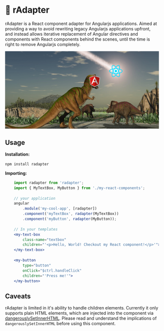 # 🦖 rAdapter

rAdapter is a React component adapter for Angularjs applications. Aimed at providing a way to avoid rewriting legacy Angularjs applications upfront, and instead allows iterative replacement of Angular directives and components with React components behind the scenes, until the time is right to remove Angularjs completely.

![rAdapter being imported into my app](/hero.png "rAdapter being imported into my app")

## Usage

**Installation:**

`npm install radapter`

**Importing:**

```jsx
    import radapter from 'radapter';
    import { MyTextBox, MyButton } from './my-react-components';

    // your application
    angular
        .module('my-cool-app', [radapter])
        .component('myTextBox', radapter(MyTextBox))
        .component('myButton', radapter(MyButton));

    // In your templates
    <my-text-box
        class-name="textbox"
        children="'<p>Hello, World! Checkout my React component!</p>'">
    </my-text-box>

    <my-button
        type="button"
        onClick="$ctrl.handleClick"
        children="'Press me!'">
    </my-button>
```

## Caveats
rAdapter is limited in it's ability to handle children elements. Currently it only supports plain HTML elements, which are injected into the component via [dangerouslySetInnerHTML](https://reactjs.org/docs/dom-elements.html#dangerouslysetinnerhtml). Please read and understand the implications of `dangerouslySetInnerHTML` before using this component.
